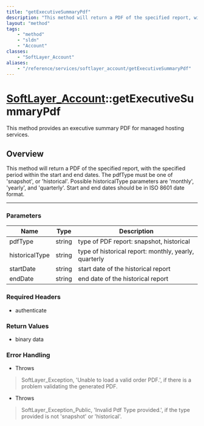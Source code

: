 ```yaml
---
title: "getExecutiveSummaryPdf"
description: "This method will return a PDF of the specified report, with the specified period within the start and end dates. The pdf... "
layout: "method"
tags:
    - "method"
    - "sldn"
    - "Account"
classes:
    - "SoftLayer_Account"
aliases:
    - "/reference/services/softlayer_account/getExecutiveSummaryPdf"
---
```

# [SoftLayer_Account](/reference/services/SoftLayer_Account)::getExecutiveSummaryPdf


This method provides an executive summary PDF for managed hosting services. 


## Overview 
This method will return a PDF of the specified report, with the specified period within the start and end dates. The pdfType must be one of 'snapshot', or 'historical'. Possible historicalType parameters are 'monthly', 'yearly', and 'quarterly'. Start and end dates should be in ISO 8601 date format. 

-----

### Parameters 
|Name | Type | Description |
| --- | --- | --- |
|pdfType| string| type of PDF report: snapshot, historical|
|historicalType| string| type of historical report: monthly, yearly, quarterly|
|startDate| string| start date of the historical report|
|endDate| string| end date of the historical report|


### Required Headers
* authenticate


### Return Values
* binary data



### Error Handling

* Throws 

> SoftLayer_Exception, 'Unable to load a valid order PDF.', if there is a problem validating the generated PDF. 

* Throws 

> SoftLayer_Exception_Public, 'Invalid Pdf Type provided.', if the type provided is not 'snapshot' or 'historical'. 



